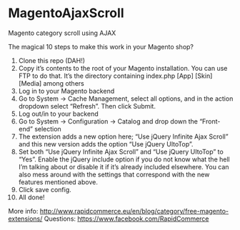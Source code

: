 # MagentoAjaxScroll
Magento category scroll using AJAX

The magical 10 steps to make this work in your Magento shop?
1. Clone this repo (DAH!)
2. Copy it’s contents to the root of your Magento installation. You can use FTP to do that. It’s the directory containing index.php [App] [Skin] [Media] among others
3. Log in to your Magento backend
4. Go to System -> Cache Management, select all options, and in the action dropdown select “Refresh”. Then click Submit.
5. Log out/in to your backend
6. Go to System -> Configuration -> Catalog and drop down the “Front-end” selection
7. The extension adds a new option here; “Use jQuery Infinite Ajax Scroll” and this new version adds the option “Use jQuery UItoTop”.
8. Set both “Use jQuery Infinite Ajax Scroll” and “Use jQuery UItoTop” to “Yes”. Enable the jQuery include option if you do not know what the hell I’m talking about or disable it if it’s already included elsewhere. You can also mess around with the settings that correspond with the new features mentioned above.
9. Click save config.
10. All done!

More info: http://www.rapidcommerce.eu/en/blog/category/free-magento-extensions/
Questions: https://www.facebook.com/RapidCommerce
